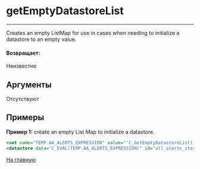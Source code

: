 # getEmptyDatastoreList

---

Creates an empty ListMap for use in cases when needing to initialize a datastore to an empty value.

#### Возвращает:

Неизвестно

## Аргументы

Отсутствуют

## Примеры

**Пример 1:** create an empty List Map to initialize a datastore.
```xml
<set name="TEMP.AA_ALERTS_EXPRESSION" value="'C_GetEmptyDatastoreList()'"/>
<datastore data="C_EVAL(TEMP.AA_ALERTS_EXPRESSION)" id="all_alerts_store"/>
```



[На главную](./)